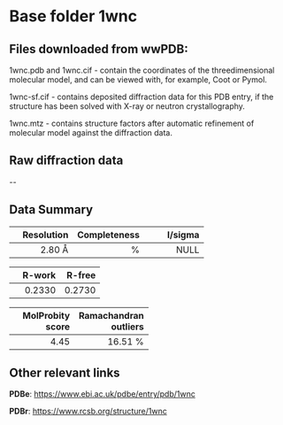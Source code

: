 # Base folder 1wnc

## Files downloaded from wwPDB:

1wnc.pdb and 1wnc.cif - contain the coordinates of the threedimensional molecular model, and can be viewed with, for example, Coot or Pymol.

1wnc-sf.cif - contains deposited diffraction data for this PDB entry, if the structure has been solved with X-ray or neutron crystallography.

1wnc.mtz - contains structure factors after automatic refinement of molecular model against the diffraction data.

## Raw diffraction data

--<br> 

## Data Summary
|   | Resolution | Completeness| I/sigma |
|---|-------------:|----------------:|--------------:|
|   |2.80 Å|      %|<img width=50/>NULL |

|   | **R-work**| **R-free**   
|---|-------------:|----------------:|           
||  0.2330|  0.2730|

|   |**MolProbity<br>score**| **Ramachandran<br>outliers** 
|---|-------------:|----------------:|
||  4.45| 16.51 %|

 

 



## Other relevant links 
**PDBe**:  https://www.ebi.ac.uk/pdbe/entry/pdb/1wnc
 
**PDBr**: https://www.rcsb.org/structure/1wnc 

